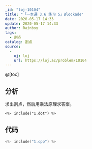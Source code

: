 ```yaml
---
_id: "loj-10104"
title: "「一本通 3.6 练习 5」Blockade"
date: 2020-05-17 14:33
update: 2020-05-17 14:33
author: Rainboy
tags:
  - 割点
catalog: 割点
source: 
  - 
    oj: loj
    url: https://loj.ac/problem/10104
---
```



@[toc]
## 分析

求出割点，然后用乘法原理求答案。

```viz-dot
<%- include("1.dot") %>
```

## 代码

```c
<%- include("1.cpp") %>
```
